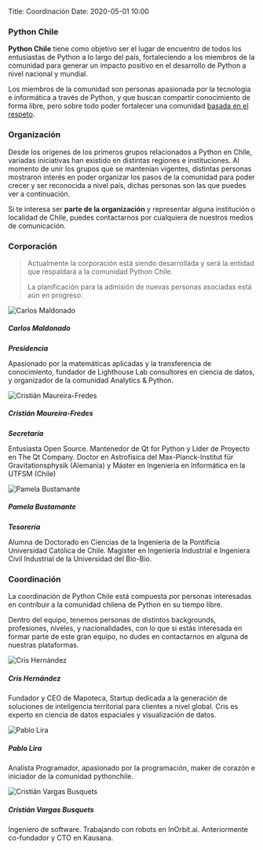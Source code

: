 Title: Coordinación
Date: 2020-05-01 10:00

### Python Chile

**Python Chile** tiene como objetivo ser el lugar de encuentro de todos los
entusiastas de Python a lo largo del país, fortaleciendo a los miembros de la
comunidad para generar un impacto positivo en el desarrollo de Python a nivel
nacional y mundial.

Los miembros de la comunidad son personas apasionada por la tecnología
e informática a través de Python, y que buscan compartir conocimiento de forma
libre, pero sobre todo poder fortalecer una comunidad [basada en el
respeto](https://pythonchile.cl/c%C3%B3digo-de-conducta/).

### Organización

Desde los orígenes de los primeros grupos relacionados a Python en Chile,
variadas iniciativas han existido en distintas regiones e instituciones. Al
momento de unir los grupos que se mantenían vigentes, distintas personas
mostraron interés en poder organizar los pasos de la comunidad para poder
crecer y ser reconocida a nivel país, dichas personas son las que puedes ver
a continuación.

Si te interesa ser **parte de la organización** y representar alguna
institución o localidad de Chile, puedes contactarnos por cualquiera de
nuestros medios de comunicación.

### Corporación

> Actualmente la corporación está siendo desarrollada y será la entidad que
> respaldará a la comunidad Python Chile.
>
> La planificación para la admisión de nuevas personas asociadas está aún en
> progreso.

<div class="container">
  <div class="row">
    <!-- entrada -->
    <div class="col-md-6 col-lg-4">
      <div class="card h-100">
        <img class="card-img-top-coord img-fluid"
        src="../images/coordinacion_carlos_maldonado.jpg" alt="Carlos Maldonado">
        <div class="card-body">
          <h5 class="card-title">Carlos Maldonado</h5>
          <div class="text-right">
            <a href="https://www.linkedin.com/in/carlos-maldonado-rivera/"><i class="fab fa-linkedin fa-lg mr-1"></i></a>
          </div>
          <b><i class="red">Presidencia</i></b>
          <p class="card-text-coord">
          Apasionado por la matemáticas aplicadas y la transferencia de conocimiento,
          fundador de Lighthouse Lab consultores en ciencia de datos, y organizador
          de la comunidad Analytics & Python.
          </p>
        </div> <!-- card-body -->
      </div> <!-- card -->
    </div> <!-- col -->
    <!-- entrada -->
    <div class="col-md-6 col-lg-4">
      <div class="card h-100">
        <img class="card-img-top-coord img-fluid"
        src="../images/coordinacion_cristian_mf.jpg" alt="Cristián
        Maureira-Fredes">
        <div class="card-body">
          <h5 class="card-title">Cristián Maureira-Fredes</h5>
          <div class="text-right">
            <a href="https://twitter.com/cmaureir"><i class="fab fa-twitter fa-lg mr-1"></i></a>
            <a href="https://github.com/cmaureir"><i class="fab fa-github fa-lg mr-1"></i></a>
            <a href="https://linkedin.com/in/cmaureir"><i class="fab fa-linkedin fa-lg mr-1"></i></a>
          </div>
          <b><i class="red">Secretaría</i></b>
          <p class="card-text-coord">
          Entusiasta Open Source. Mantenedor de Qt for Python y Líder de
          Proyecto en
          The Qt Company. Doctor en Astrofísica del Max-Planck-Institut für
          Gravitationsphysik (Alemania) y Máster en Ingenieria en Informática
          en la UTFSM (Chile)
          </p>
        </div> <!-- card-body -->
      </div> <!-- card -->
    </div> <!-- col -->
    <!-- entrada -->
    <div class="col-md-6 col-lg-4">
      <div class="card h-100">
        <img class="card-img-top-coord img-fluid"
        src="../images/coordinacion_pamela_bustamante.png" alt="Pamela Bustamante">
        <div class="card-body">
          <h5 class="card-title">Pamela Bustamante</h5>
          <div class="text-right">
            <a href="https://twitter.com/pambusf"><i class="fab fa-twitter fa-lg mr-1"></i></a>
            <a href="https://github.com/pambus"><i class="fab fa-github fa-lg mr-1"></i></a>
            <a href="https://www.linkedin.com/in/pamela-bustamante-faundez/"><i class="fab fa-linkedin fa-lg mr-1"></i></a>
          </div>
          <b><i class="red">Tesorería</i></b>
          <p class="card-text-coord">
          Alumna de Doctorado en Ciencias de la Ingeniería de la Pontificia
          Universidad Católica de Chile. Magíster en Ingeniería Industrial
          e Ingeniera Civil Industrial de la Universidad del Bío-Bío.
          </p>
        </div> <!-- card-body -->
      </div> <!-- card -->
    </div> <!-- col -->

  </div> <!-- row -->
</div> <!-- container -->

### Coordinación

La coordinación de Python Chile está compuesta por personas interesadas en
contribuir a la comunidad chilena de Python en su tiempo libre.

Dentro del equipo, tenemos personas de distintos backgrounds, profesiones,
niveles, y nacionalidades, con lo que si estás interesada en formar parte de
este gran equipo, no dudes en contactarnos en alguna de nuestras plataformas.

<div class="container">
  <div class="row">
    <!-- entrada -->
    <div class="col-md-6 col-lg-4">
      <div class="card h-100">
        <img class="card-img-top-coord img-fluid"
        src="../images/coordinacion_cris_hernandez.jpg" alt="Cris Hernández">
        <div class="card-body">
          <h5 class="card-title">Cris Hernández</h5>
          <div class="text-right">
            <a href="https://twitter.com/crishernandezco"><i class="fab fa-twitter fa-lg mr-1"></i></a>
            <a href="https://www.linkedin.com/in/crishernandezco"><i class="fab fa-linkedin fa-lg mr-1"></i></a>
          </div>
          <p class="card-text-coord">
          Fundador y CEO de Mapoteca, Startup dedicada a la generación de
          soluciones de inteligencia territorial para clientes a nivel global.
          Cris es experto en ciencia de datos espaciales y visualización de
          datos.
          </p>
        </div> <!-- card-body -->
      </div> <!-- card -->
    </div> <!-- col -->
    <!-- entrada -->
    <div class="col-md-6 col-lg-4">
      <div class="card h-100">
        <img class="card-img-top-coord img-fluid"
        src="../images/coordinacion_pablo_lira.jpg" alt="Pablo Lira">
        <div class="card-body">
          <h5 class="card-title">Pablo Lira</h5>
          <div class="text-right">
            <a href="https://github.com/pablolirag"><i class="fab fa-github fa-lg mr-1"></i></a>
          </div>
          <p class="card-text-coord">
          Analista Programador, apasionado por la programación, maker de
          corazón e iniciador de la comunidad pythonchile.
          </p>
        </div> <!-- card-body -->
      </div> <!-- card -->
    </div> <!-- col -->
    <!-- entrada -->
    <div class="col-md-6 col-lg-4">
      <div class="card h-100">
        <img class="card-img-top-coord img-fluid"
        src="../images/coordinacion_cristian_vb.jpg" alt="Cristián Vargas
        Busquets">
        <div class="card-body">
          <h5 class="card-title">Cristián Vargas Busquets</h5>
          <div class="text-right">
            <a href="https://github.com/cavb"><i class="fab fa-github fa-lg mr-1"></i></a>
            <a href="https://www.linkedin.com/in/cristianvargasbusquets"><i class="fab fa-linkedin fa-lg mr-1"></i></a>
          </div>
          <p class="card-text-coord">
          Ingeniero de software. Trabajando con robots en InOrbit.ai.
          Anteriormente co-fundador y CTO en Kausana.
          </p>
        </div> <!-- card-body -->
      </div> <!-- card -->
    </div> <!-- col -->

  </div> <!-- row -->
</div> <!-- container -->

<!--
    Perfil Base
    <div class="col-md-6 col-lg-4">
      <div class="card">
        <img class="card-img-top-coord img-fluid"
        src="../images/coordinacion_nombre.png" alt="Nombre">
        <div class="card-body">
          <h5 class="card-title">Nombre</h5>
          <div class="text-right">
            <a href="#"><i class="fab fa-discord fa-lg mr-1"></i></a>
            <a href="#"><i class="fab fa-telegram fa-lg mr-1"></i></a>
            <a href="#"><i class="fab fa-facebook fa-lg mr-1"></i></a>
            <a href="#"><i class="fab fa-slack fa-lg mr-1"></i></a>
            <a href="#"><i class="fab fa-twitter fa-lg mr-1"></i></a>
            <a href="#"><i class="fab fa-youtube fa-lg mr-1"></i></a>
            <a href="#"><i class="fab fa-github fa-lg mr-1"></i></a>
            <a href="#"><i class="fab fa-linkedin fa-lg mr-1"></i></a>
          </div>
          <p class="card-text-coord">
          Descripción
          </p>
        </div>
      </div>
    </div>
-->
